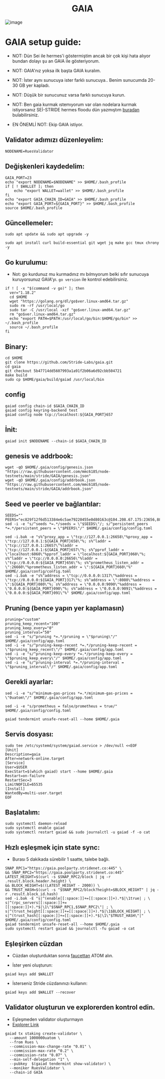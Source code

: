<h1 align="center"> GAIA </h1>

![image](https://user-images.githubusercontent.com/101149671/183699233-60eb3c81-610a-4076-af05-845d21f31a0f.png)

# GAIA setup guide:

* NOT: Dün Sei ile hermes'i göstermiştim ancak bir çok kişi hata alıyor bundan dolayı şu an GAIA ile gösteriyorum.

* NOT: GAIA'nız yoksa ilk başta GAIA kuralım.

* NOT: İster aynı sunucuya ister farklı sunucuya.. Benim sunucumda 20-30 GB yer kapladı.

* NOT: Düşük bir sunucunuz varsa farklı sunucuya kurun.

* NOT: Ben gaia kurmak ıstemıyorum var olan nodelara kurmak istiyorsanız SEİ-STRIDE hermes floodu dün yazmıştım [buradan](https://github.com/ruesandora/stride-testnet/blob/main/stride-sei-hermes.md) bulabilirsiniz.

* EN ÖNEMLİ NOT: Ekip GAIA istiyor.

## Validator adımızı düzenleyelim:
```
NODENAME=RuesValidator
```

## Değişkenleri kaydedelim:
```
GAIA_PORT=23
echo "export NODENAME=$NODENAME" >> $HOME/.bash_profile
if [ ! $WALLET ]; then
	echo "export WALLET=wallet" >> $HOME/.bash_profile
fi
echo "export GAIA_CHAIN_ID=GAIA" >> $HOME/.bash_profile
echo "export GAIA_PORT=${GAIA_PORT}" >> $HOME/.bash_profile
source $HOME/.bash_profile
```
## Güncellemeler:
```
sudo apt update && sudo apt upgrade -y
```
```
sudo apt install curl build-essential git wget jq make gcc tmux chrony -y
```

## Go kurulumu:

* Not: go kurdunuz mu kurmadınız mı bılmıyorum belki sıfır sunucuya kuruyorsunuz GAIA'yı. `go version` ile kontrol edebilirsiniz.

```
if ! [ -x "$(command -v go)" ]; then
  ver="1.18.2"
  cd $HOME
  wget "https://golang.org/dl/go$ver.linux-amd64.tar.gz"
  sudo rm -rf /usr/local/go
  sudo tar -C /usr/local -xzf "go$ver.linux-amd64.tar.gz"
  rm "go$ver.linux-amd64.tar.gz"
  echo "export PATH=$PATH:/usr/local/go/bin:$HOME/go/bin" >> ~/.bash_profile
  source ~/.bash_profile
fi
```

## Binary:
```
cd $HOME
git clone https://github.com/Stride-Labs/gaia.git
cd gaia
git checkout 5b47714dd5607993a1a91f2b06a6d92cbb504721
make build
sudo cp $HOME/gaia/build/gaiad /usr/local/bin
```

## config
```
gaiad config chain-id $GAIA_CHAIN_ID
gaiad config keyring-backend test
gaiad config node tcp://localhost:${GAIA_PORT}657
```

## İnit:
```
gaiad init $NODENAME --chain-id $GAIA_CHAIN_ID
```

## genesis ve addrbook:
```
wget -qO $HOME/.gaia/config/genesis.json "https://raw.githubusercontent.com/mmc6185/node-testnets/main/stride/GAIA/genesis.json"
wget -qO $HOME/.gaia/config/addrbook.json "https://raw.githubusercontent.com/mmc6185/node-testnets/main/stride/GAIA/addrbook.json"
```

## Seed ve peerler ve bağlantılar:
```
SEEDS=""
PEERS="ec829f12f6d513384e6c5ae79220455e0d80163c@104.208.67.175:23656,88f9b658a77a1ed7376adbc6d0584da8c1a35f6f@176.124.213.56:23656,b8948a13a8953f864ff43fa31ede14a21e44efdc@88.208.57.200:26656,b3dee7da18fc03c8f9481bad25a06138c7badd8c@86.48.2.74:23656,b7716bc446bd0c636ccb343c408065af71fbb576@159.65.20.94:23656,4f0e774fdf629771045fc95e74145d04e899af92@134.122.96.36:23656,a3720d1999a88056ef74fdb923e27dfd9c24c01d@40.114.118.113:23656,8f7058c8d3ba5b889c9895ed4525cb89e64f0a8b@75.119.133.19:23656,b767515dca0be232fc287e0d274831a8c80fcac7@5.9.147.22:26256,c3c32094135bc9d9148dbcbac52fdace8d01d62c@51.77.108.119:23656,a3b3668f967de210ae31ce779deed03f91074038@185.249.225.35:23656,d241b443f87c613d8e7039acd64ff7c296166b99@38.242.134.205:23656,8e2cf0c23b69924a8442b8102951778bd5254773@38.242.233.25:23656,4e6ba3223ba24e27eccffede205e4cffcbae903a@38.242.135.66:23656,9c86d46e33566001c89d274e2559932a4e98e406@20.90.88.145:23656,ccadfbc7c6204887edc9a6eba5f9beed78ffe9de@149.102.137.76:23656,c24fecd05c85385aaa84e587557285e7dfe38d54@217.160.207.56:23656,c6dcce40e8b8a00f353a642ef0ee3623a333c067@20.230.133.117:23656,964f3d7398196238acd9e26cc96ad7787c7513f6@45.130.104.89:23656,ff3a2a2022b2d53541efc0403af302eae2775da5@51.159.182.149:23656,6567e116f975eb36be8e15598f10917dab831c35@31.207.44.66:23656,853174f1ca8b78fbbfdefd32af7cc1f3fc424ce3@185.182.187.33:23656,6fd97df135f806249b55789d314b1482df38d366@20.213.53.251:23656,2101d45204248d9a8b825a23950370029d5e136e@195.88.87.43:23656,75c0154117e46f29b1eee482d740f0cc73ef76ed@164.92.80.118:23656,f6149bcd125f8972b0dc333c84cfef6fc3b9b54a@20.193.154.140:23656,6b85c6a0b2cdcf05d0ce5b2f6a78728b510fcb01@131.255.179.4:23656,87c1cebe140dbde04644e62a31af7863fa1b4fc5@157.245.0.168:23656,a64faaf6fe45425352524341d2f390ce6c603c09@139.162.2.113:23656,712f37d4e5f080452759bb6f4c7ed1716270584f@20.25.144.37:23656,23e60781c1e71968d7412cb6f45aa7d5648f2517@52.234.146.133:23656,aa3aa0e1244c0503b6d94d7a2ab4554ba0e3fd79@173.212.233.187:23656,7f248115c0636860cfcdfaec5a20f42bc6d622a2@38.242.222.136:23656"
sed -i -e "s/^seeds *=.*/seeds = \"$SEEDS\"/; s/^persistent_peers *=.*/persistent_peers = \"$PEERS\"/" $HOME/.gaia/config/config.toml
```

```
sed -i.bak -e "s%^proxy_app = \"tcp://127.0.0.1:26658\"%proxy_app = \"tcp://127.0.0.1:${GAIA_PORT}658\"%; s%^laddr = \"tcp://127.0.0.1:26657\"%laddr = \"tcp://127.0.0.1:${GAIA_PORT}657\"%; s%^pprof_laddr = \"localhost:6060\"%pprof_laddr = \"localhost:${GAIA_PORT}060\"%; s%^laddr = \"tcp://0.0.0.0:26656\"%laddr = \"tcp://0.0.0.0:${GAIA_PORT}656\"%; s%^prometheus_listen_addr = \":26660\"%prometheus_listen_addr = \":${GAIA_PORT}660\"%" $HOME/.gaia/config/config.toml
sed -i.bak -e "s%^address = \"tcp://0.0.0.0:1317\"%address = \"tcp://0.0.0.0:${GAIA_PORT}317\"%; s%^address = \":8080\"%address = \":${GAIA_PORT}080\"%; s%^address = \"0.0.0.0:9090\"%address = \"0.0.0.0:${GAIA_PORT}090\"%; s%^address = \"0.0.0.0:9091\"%address = \"0.0.0.0:${GAIA_PORT}091\"%" $HOME/.gaia/config/app.toml
```

## Pruning (bence yapın yer kaplamasın)
```
pruning="custom"
pruning_keep_recent="100"
pruning_keep_every="0"
pruning_interval="50"
sed -i -e "s/^pruning *=.*/pruning = \"$pruning\"/" $HOME/.gaia/config/app.toml
sed -i -e "s/^pruning-keep-recent *=.*/pruning-keep-recent = \"$pruning_keep_recent\"/" $HOME/.gaia/config/app.toml
sed -i -e "s/^pruning-keep-every *=.*/pruning-keep-every = \"$pruning_keep_every\"/" $HOME/.gaia/config/app.toml
sed -i -e "s/^pruning-interval *=.*/pruning-interval = \"$pruning_interval\"/" $HOME/.gaia/config/app.toml
```

## Gerekli ayarlar:
```
sed -i -e "s/^minimum-gas-prices *=.*/minimum-gas-prices = \"0uatom\"/" $HOME/.gaia/config/app.toml
```
```
sed -i -e "s/prometheus = false/prometheus = true/" $HOME/.gaia/config/config.toml
```
```
gaiad tendermint unsafe-reset-all --home $HOME/.gaia
```

## Servis dosyası:
```
sudo tee /etc/systemd/system/gaiad.service > /dev/null <<EOF
[Unit]
Description=gaia
After=network-online.target
[Service]
User=$USER
ExecStart=$(which gaiad) start --home $HOME/.gaia
Restart=on-failure
RestartSec=3
LimitNOFILE=65535
[Install]
WantedBy=multi-user.target
EOF
```

## Başlatalım:
```
sudo systemctl daemon-reload
sudo systemctl enable gaiad
sudo systemctl restart gaiad && sudo journalctl -u gaiad -f -o cat
```

## Hızlı eşleşmek için state sync:

* Burası 5 dakikada sürebilir 1 saatte, talebe bağlı.

```
SNAP_RPC1="https://gaia.poolparty.stridenet.co:445" \
&& SNAP_RPC2="https://gaia.poolparty.stridenet.co:445"
LATEST_HEIGHT=$(curl -s $SNAP_RPC2/block | jq -r .result.block.header.height) \
&& BLOCK_HEIGHT=$((LATEST_HEIGHT - 2000)) \
&& TRUST_HASH=$(curl -s "$SNAP_RPC2/block?height=$BLOCK_HEIGHT" | jq -r .result.block_id.hash)
sed -i.bak -E "s|^(enable[[:space:]]+=[[:space:]]+).*$|\1true| ; \
s|^(rpc_servers[[:space:]]+=[[:space:]]+).*$|\1\"$SNAP_RPC1,$SNAP_RPC2\"| ; \
s|^(trust_height[[:space:]]+=[[:space:]]+).*$|\1$BLOCK_HEIGHT| ; \
s|^(trust_hash[[:space:]]+=[[:space:]]+).*$|\1\"$TRUST_HASH\"|" $HOME/.gaia/config/config.toml
gaiad tendermint unsafe-reset-all --home $HOME/.gaia
sudo systemctl restart gaiad && journalctl -fu gaiad -o cat
```

## Eşleşirken cüzdan

* Cüzdan oluşturduktan sonra [faucettan](https://discord.gg/3XSNGPDN) ATOM alın.

* İster yeni oluşturun:
```
gaiad keys add $WALLET
```

* İsterseniz Stride cüzdanınızı kullanın:
```
gaiad keys add $WALLET --recover
```

## Validator oluşturun ve explorerden kontrol edin.

* Eşleşmeden validator oluşturmayın
* [Explorer Link](https://poolparty.stride.zone/GAIA/staking)

```
gaiad tx staking create-validator \
  --amount 1000000uatom \
  --from Rues \
  --commission-max-change-rate "0.01" \
  --commission-max-rate "0.2" \
  --commission-rate "0.07" \
  --min-self-delegation "1" \
  --pubkey  $(gaiad tendermint show-validator) \
  --moniker RuesValidator \
  --chain-id GAIA
```
